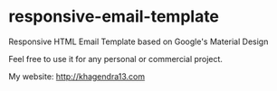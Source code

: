 # responsive-email-template
Responsive HTML Email Template based on Google's Material Design

Feel free to use it for any personal or commercial project.

My website: http://khagendra13.com
